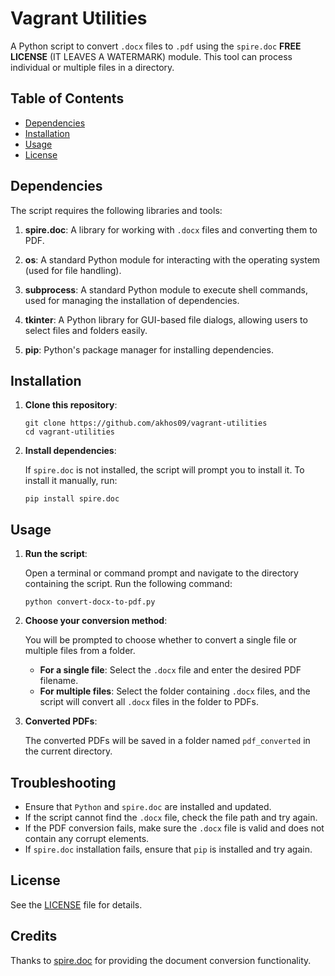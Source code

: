 # Vagrant Utilities

A Python script to convert `.docx` files to `.pdf` using the `spire.doc` **FREE LICENSE** (IT LEAVES A WATERMARK) module. This tool can process individual or multiple files in a directory.

## Table of Contents
- [Dependencies](#dependencies)
- [Installation](#installation)
- [Usage](#usage)
- [License](#license)

## Dependencies

The script requires the following libraries and tools:

1. **spire.doc**: A library for working with `.docx` files and converting them to PDF.

2. **os**: A standard Python module for interacting with the operating system (used for file handling).

3. **subprocess**: A standard Python module to execute shell commands, used for managing the installation of dependencies.

4. **tkinter**: A Python library for GUI-based file dialogs, allowing users to select files and folders easily.

5. **pip**: Python's package manager for installing dependencies.

## Installation

1. **Clone this repository**:

   ```
   git clone https://github.com/akhos09/vagrant-utilities
   cd vagrant-utilities
   ```

2. **Install dependencies**:

   If `spire.doc` is not installed, the script will prompt you to install it. To install it manually, run:

   ```
   pip install spire.doc
   ```

## Usage

1. **Run the script**:

   Open a terminal or command prompt and navigate to the directory containing the script. Run the following command:

   ```
   python convert-docx-to-pdf.py
   ```

2. **Choose your conversion method**:

   You will be prompted to choose whether to convert a single file or multiple files from a folder.

   - **For a single file**: Select the `.docx` file and enter the desired PDF filename.
   - **For multiple files**: Select the folder containing `.docx` files, and the script will convert all `.docx` files in the folder to PDFs.

3. **Converted PDFs**:

   The converted PDFs will be saved in a folder named `pdf_converted` in the current directory.

## Troubleshooting

   - Ensure that `Python` and `spire.doc` are installed and updated.
   - If the script cannot find the `.docx` file, check the file path and try again.
   - If the PDF conversion fails, make sure the `.docx` file is valid and does not contain any corrupt elements.
   - If `spire.doc` installation fails, ensure that `pip` is installed and try again.

## License

See the [LICENSE](LICENSE) file for details.

## Credits

Thanks to [spire.doc](https://www.e-iceblue.com) for providing the document conversion functionality.
